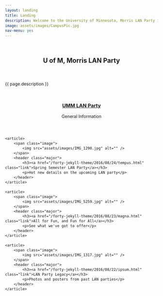 ```yaml
---
layout: landing
title: Landing
description: Welcome to the University of Minnesota, Morris LAN Party information page.
image: assets/images/CampusPic.jpg
nav-menu: yes
---
```


<!-- Banner -->
<!-- Note: The "styleN" class below should match that of the header element. -->
<section id="banner" class="style2">
	<div class="inner">
		<span class="image">
			<img src="{{ site.baseurl }}/{{ page.image }}" alt="" />
		</span>
		<header class="major">
			<h1>U of M, Morris LAN Party</h1>
		</header>
		<div class="content">
			<p>{{ page.description }}</p>
		</div>
	</div>
</section>

<!-- Main -->
<div id="main">

<!-- One -->
<section id="one" class="tiles">
	<article>
		<span class="image">
			<img src="assets/images/IMG_1310.jpg" alt="" />
		</span>
		<header class="major">
			<h3><a href="/forty-jekyll-theme/2016/08/25/aliquam.html" class="link">UMM LAN Party</a></h3>
			<p>General Information</p>
		</header>
	</article>

	<article>
		<span class="image">
			<img src="assets/images/IMG_1290.jpg" alt="" />
		</span>
		<header class="major">
			<h3><a href="/forty-jekyll-theme/2016/08/24/tempus.html" class="link">Spring Semester LAN Party</a></h3>
			<p>Hot new details on the upcoming LAN party</p>
		</header>
	</article>

	<article>
		<span class="image">
			<img src="assets/images/IMG_5259.jpg" alt="" />
		</span>
		<header class="major">
			<h3><a href="/forty-jekyll-theme/2016/08/23/magna.html" class="link">All for Fun, and Fun for All</a></h3>
			<p>See what we've got to offer</p>
		</header>
	</article>

	<article>
		<span class="image">
			<img src="assets/images/IMG_1317.jpg" alt="" />
		</span>
		<header class="major">
			<h3><a href="/forty-jekyll-theme/2016/08/22/ipsum.html" class="link">LAN Party Legacy</a></h3>
			<p>Photos and posters from past LAN parties</p>
		</header>
	</article>
</section>
<!--
<!-- One -->
<!-- <section id="one">
	<div class="inner">
		<header class="major">
			<h2>UMM LAN Party</h2>
		</header>
		<p>The UMM LAN party is an open event held each semester by the Computer Science Club in Oyate hall. </p>
	</div>
</section> -->


<!-- Two -->
<!-- <section id="style2" class="spotlights">
	<section>
		<a href="2017Spring.html" class="image">
			<img src="assets/images/IMG_1290.jpg" alt="" data-position="center center" />
		</a>
		<div class="content">
			<div class="inner">
				<header class="major">
					<h3>2017 Spring Semester LAN Party (Coming Up Next!)</h3>
				</header>
				<p>Get the hot new details on the upcoming LAN party!</p>
				<ul class="actions">
					<li><a href="2017Spring.html" class="button">Learn more</a></li>
				</ul>
			</div>
		</div>
	</section>

	<section>
		<a href="LANContent.html" class="image">
			<img src="assets/images/IMG_5259.jpg" alt="" data-position="top center" />
		</a>
		<div class="content">
			<div class="inner">
				<header class="major">
					<h3>All for Fun, and Fun for All!</h3>
				</header>
				<p>The UMM LAN Party offers a variety of games for students to play. </p>
				<ul class="actions">
					<li><a href="LANContent.html" class="button">Learn more</a></li>
				</ul>
			</div>
		</div>
	</section>

	<section>
		<a href="LanLegacy.html" class="image">
			<img src="assets/images/IMG_1317.jpg" alt="" data-position="25% 25%" />
		</a>
		<div class="content">
			<div class="inner">
				<header class="major">
					<h3>LAN Party Legacy</h3>
				</header>
				<p>See photos, posters, and other information about past LAN parties.</p>
				<ul class="actions">
					<li><a href="LanLegacy.html" class="button">Learn more</a></li>
				</ul>
			</div>
		</div>
	</section>
</section> -->
</div>
